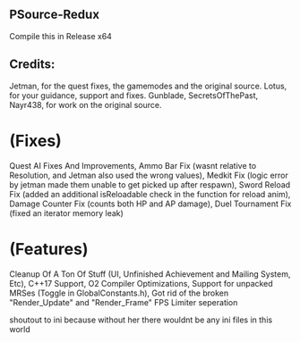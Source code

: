 ## PSource-Redux

Compile this in Release x64

## Credits:
Jetman, for the quest fixes, the gamemodes and the original source.
Lotus, for your guidance, support and fixes.
Gunblade, SecretsOfThePast, Nayr438, for work on the original source.

# (Fixes)
Quest AI Fixes And Improvements, 
Ammo Bar Fix (wasnt relative to Resolution, and Jetman also used the wrong values), 
Medkit Fix (logic error by jetman made them unable to get picked up after respawn), 
Sword Reload Fix (added an additional isReloadable check in the function for reload anim), 
Damage Counter Fix (counts both HP and AP damage), 
Duel Tournament Fix (fixed an iterator memory leak)

# (Features)
Cleanup Of A Ton Of Stuff (UI, Unfinished Achievement and Mailing System, Etc), 
C++17 Support, 
O2 Compiler Optimizations, 
Support for unpacked MRSes (Toggle in GlobalConstants.h), 
Got rid of the broken "Render_Update" and "Render_Frame" FPS Limiter seperation

shoutout to ini because without her there wouldnt be any ini files in this world
